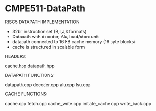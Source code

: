 # CMPE511-DataPath

RISC5 DATAPATH IMPLEMENTATION

* 32bit instruction set (B,I,J,S formats)
* Datapath with decoder, Alu, load/store unit
* datapath connected to 16 KB cache memory (16 byte blocks)
* cache is structured in scalable form

HEADERS:

cache.hpp
datapath.hpp

DATAPATH FUNCTIONS:

datapath.cpp
decoder.cpp
alu.cpp
lsu.cpp

CACHE FUNCTIONS:

cache.cpp
fetch.cpp
cache_write.cpp
initiate_cache.cpp
write_back.cpp

